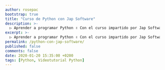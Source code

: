 ```yaml
---
author: rosepac
bootstrap: true
title: "Curso de Python con Jap Software"
description: >-
  ▷ Aprender a programar Python ✌️ Con el curso impartido por Jap Software
excerpt: >-
  ▷ Aprender a programar Python ✌️ Con el curso impartido por Jap Software
permalink: /python-con-jap-software/
published: false
comments: false
date: 2020-01-20 15:35:00 +0200
tags: [Python, Videotutorial Python]
---
```

